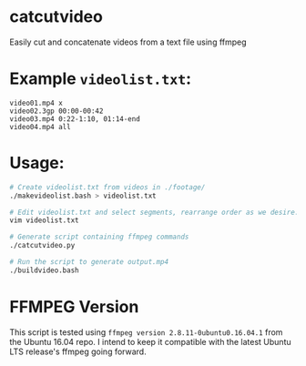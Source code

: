 # catcutvideo
Easily cut and concatenate videos from a text file using ffmpeg

# Example `videolist.txt`:
```
video01.mp4 x
video02.3gp 00:00-00:42
video03.mp4 0:22-1:10, 01:14-end
video04.mp4 all
```

# Usage:
```bash
# Create videolist.txt from videos in ./footage/
./makevideolist.bash > videolist.txt

# Edit videolist.txt and select segments, rearrange order as we desire. See example above for syntax
vim videolist.txt

# Generate script containing ffmpeg commands
./catcutvideo.py

# Run the script to generate output.mp4
./buildvideo.bash
```

# FFMPEG Version
This script is tested using `ffmpeg version 2.8.11-0ubuntu0.16.04.1` from the Ubuntu 16.04 repo.
I intend to keep it compatible with the latest Ubuntu LTS release's ffmpeg going forward.

